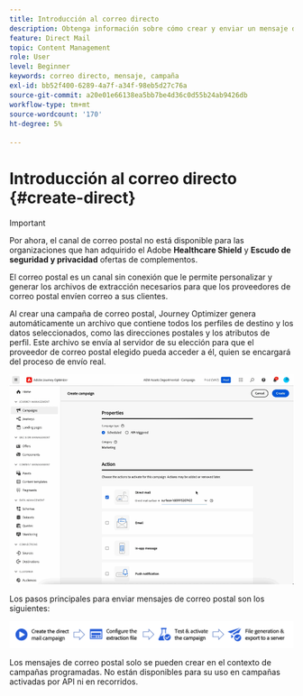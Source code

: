 ```yaml
---
title: Introducción al correo directo
description: Obtenga información sobre cómo crear y enviar un mensaje de correo directo en Journey Optimizer
feature: Direct Mail
topic: Content Management
role: User
level: Beginner
keywords: correo directo, mensaje, campaña
exl-id: bb52f400-6289-4a7f-a34f-98eb5d27c76a
source-git-commit: a20e01e66138ea5bb7be4d36c0d55b24ab9426db
workflow-type: tm+mt
source-wordcount: '170'
ht-degree: 5%

---
```


# Introducción al correo directo {#create-direct}

>[!IMPORTANT]
>
>Por ahora, el canal de correo postal no está disponible para las organizaciones que han adquirido el Adobe **Healthcare Shield** y **Escudo de seguridad y privacidad** ofertas de complementos.

El correo postal es un canal sin conexión que le permite personalizar y generar los archivos de extracción necesarios para que los proveedores de correo postal envíen correo a sus clientes.

Al crear una campaña de correo postal, Journey Optimizer genera automáticamente un archivo que contiene todos los perfiles de destino y los datos seleccionados, como las direcciones postales y los atributos de perfil. Este archivo se envía al servidor de su elección para que el proveedor de correo postal elegido pueda acceder a él, quien se encargará del proceso de envío real.

![](../rn/assets/do-not-localize/gif-dm.gif)


Los pasos principales para enviar mensajes de correo postal son los siguientes:

![](assets/dm-creation-process.png)

Los mensajes de correo postal solo se pueden crear en el contexto de campañas programadas. No están disponibles para su uso en campañas activadas por API ni en recorridos.

